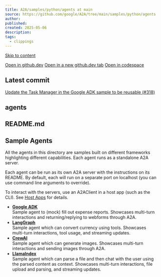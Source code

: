 ```yaml
---
title: A2A/samples/python/agents at main
source: https://github.com/google/A2A/tree/main/samples/python/agents
author: 
published: 
created: 2025-05-06
description: 
tags:
  - clippings
---
```

[Skip to content](https://github.com/google/A2A/tree/main/samples/python/#start-of-content)

[Open in github.dev](https://github.dev/) [Open in a new github.dev tab](https://github.dev/) [Open in codespace](https://github.com/codespaces/new/google/A2A/tree/main?resume=1)

## Latest commit

[Update the Task Manager in the Google ADK sample to be reusable (](https://github.com/google/A2A/commit/0453e32461a1919be8a75e8349f3fb844ef97a8e)[#318](https://github.com/google/A2A/pull/318)[)](https://github.com/google/A2A/commit/0453e32461a1919be8a75e8349f3fb844ef97a8e)

## agents

## README.md

## Sample Agents

All the agents in this directory are samples built on different frameworks highlighting different capabilities. Each agent runs as a standalone A2A server.

Each agent can be run as its own A2A server with the instructions on its README. By default, each will run on a separate port on localhost (you can use command line arguments to override).

To interact with the servers, use an A2AClient in a host app (such as the CLI). See [Host Apps](https://github.com/google/A2A/blob/main/samples/python/hosts/README.md) for details.

- [**Google ADK**](https://github.com/google/A2A/blob/main/samples/python/agents/google_adk/README.md)  
	Sample agent to (mock) fill out expense reports. Showcases multi-turn interactions and returning/replying to webforms through A2A.
- [**LangGraph**](https://github.com/google/A2A/blob/main/samples/python/agents/langgraph/README.md)  
	Sample agent which can convert currency using tools. Showcases multi-turn interactions, tool usage, and streaming updates.
- [**CrewAI**](https://github.com/google/A2A/blob/main/samples/python/agents/crewai/README.md)  
	Sample agent which can generate images. Showcases multi-turn interactions and sending images through A2A.
- [**LlamaIndex**](https://github.com/google/A2A/blob/main/samples/python/agents/llama_index_file_chat/README.md)  
	Sample agent which can parse a file and then chat with the user using the parsed content as context. Showcases multi-turn interactions, file upload and parsing, and streaming updates.